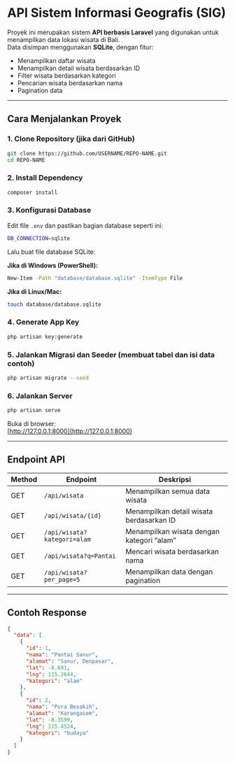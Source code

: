 # API Sistem Informasi Geografis (SIG) 

Proyek ini merupakan sistem **API berbasis Laravel** yang digunakan untuk menampilkan data lokasi wisata di Bali.  
Data disimpan menggunakan **SQLite**, dengan fitur:
- Menampilkan daftar wisata  
- Menampilkan detail wisata berdasarkan ID  
- Filter wisata berdasarkan kategori  
- Pencarian wisata berdasarkan nama  
- Pagination data  

---

##  Cara Menjalankan Proyek

### 1️. Clone Repository (jika dari GitHub)
```bash
git clone https://github.com/USERNAME/REPO-NAME.git
cd REPO-NAME
```

### 2️. Install Dependency
```bash
composer install
```

### 3️. Konfigurasi Database
Edit file `.env` dan pastikan bagian database seperti ini:
```bash
DB_CONNECTION=sqlite
```

Lalu buat file database SQLite:

**Jika di Windows (PowerShell):**
```bash
New-Item -Path "database/database.sqlite" -ItemType File
```

**Jika di Linux/Mac:**
```bash
touch database/database.sqlite
```

### 4️. Generate App Key
```bash
php artisan key:generate
```

### 5️. Jalankan Migrasi dan Seeder (membuat tabel dan isi data contoh)
```bash
php artisan migrate --seed
```

### 6️. Jalankan Server
```bash
php artisan serve
```

Buka di browser:  
[http://127.0.0.1:8000](http://127.0.0.1:8000)

---

## Endpoint API
| Method | Endpoint | Deskripsi |
|--------|-----------|-----------|
| GET | `/api/wisata` | Menampilkan semua data wisata |
| GET | `/api/wisata/{id}` | Menampilkan detail wisata berdasarkan ID |
| GET | `/api/wisata?kategori=alam` | Menampilkan wisata dengan kategori “alam” |
| GET | `/api/wisata?q=Pantai` | Mencari wisata berdasarkan nama |
| GET | `/api/wisata?per_page=5` | Menampilkan data dengan pagination |


---

##  Contoh Response

```json
{
  "data": [
    {
      "id": 1,
      "nama": "Pantai Sanur",
      "alamat": "Sanur, Denpasar",
      "lat": -8.691,
      "lng": 115.2644,
      "kategori": "alam"
    },
    {
      "id": 2,
      "nama": "Pura Besakih",
      "alamat": "Karangasem",
      "lat": -8.3599,
      "lng": 115.4524,
      "kategori": "budaya"
    }
  ]
}
```




